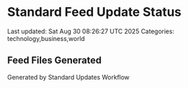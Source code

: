 # Standard Feed Update Status
Last updated: Sat Aug 30 08:26:27 UTC 2025
Categories: technology,business,world

## Feed Files Generated

Generated by Standard Updates Workflow

